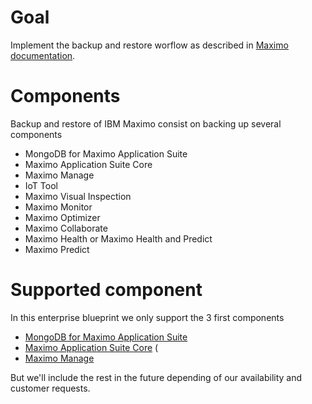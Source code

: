 # Goal 

Implement the backup and restore worflow as described in [Maximo documentation](https://www.ibm.com/docs/en/masv-and-l/cd?topic=administering-backing-up-restoring-maximo-application-suite).

# Components 

Backup and restore of IBM Maximo consist on backing up several components

- MongoDB for Maximo Application Suite 
- Maximo Application Suite Core 
- Maximo Manage 
- IoT Tool 
- Maximo Visual Inspection
- Maximo Monitor
- Maximo Optimizer
- Maximo Collaborate 
- Maximo Health or Maximo Health and Predict 
- Maximo Predict


# Supported component 

In this enterprise blueprint we only support the 3 first components 

- [MongoDB for Maximo Application Suite](./mongoce/)
- [Maximo Application Suite Core](./suitecore/) (
- [Maximo Manage](./manage/)

But we'll include the rest in the future depending of our availability and customer requests.
